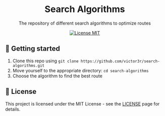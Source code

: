 <h1 align="center">
Search Algorithms
</h1>

<p align="center">The repository of different search algorithms to optimize routes</p>

<p align="center">
  <a href="https://opensource.org/licenses/MIT">
    <img src="https://img.shields.io/badge/License-MIT-red.svg" alt="License MIT">
  </a>
</p>

## 🚀 Getting started

1. Clone this repo using `git clone https://github.com/victor3r/search-algorithms.git`
2. Move yourself to the appropriate directory: `cd search-algorithms`<br />
3. Choose the algorithm to find the best route

## 📝 License

This project is licensed under the MIT License - see the [LICENSE](https://opensource.org/licenses/MIT) page for details.

